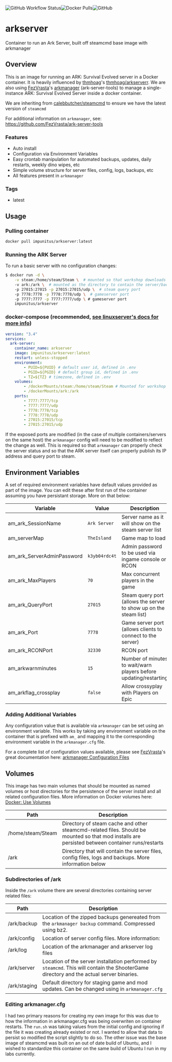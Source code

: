 ![GitHub Workflow Status](https://img.shields.io/github/workflow/status/calebbutcher/arkserver/dockerhubci)![Docker Pulls](https://img.shields.io/docker/pulls/impunitus/arkserver)![GitHub](https://img.shields.io/github/license/calebbutcher/arkserver)

# arkserver
Container to run an Ark Server, built off steamcmd base image with arkmanager

## Overview

This is an image for running an ARK: Survival Evolved server in a Docker container. It is heavily influenced by [thmhoag](https://github.com/thmhoag)'s [thmhoag/arkserverr](https://github.com/thmhoag/arkserver). We are also using [FezVrasta](https://github.com/FezVrasta)'s [arkmanager](https://github.com/FezVrasta/ark-server-tools) (ark-server-tools) to manage a single-instance ARK: Survival Evolved Server inside a docker container.

We are inheriting from [calebbutcher/steamcmd](https://github.com/calebbutcher/steamcmd) to ensure we have the latest version of `steamcmd`

For additional information on `arkmanager`, see: https://github.com/FezVrasta/ark-server-tools

### Features
* Auto install
* Configuration via Environment Variables
* Easy crontab manipulation for automated backups, updates, daily restarts, weekly dino wipes, etc
* Simple volume structure for server files, config, logs, backups, etc
* All features present in `arkmanager` 

### Tags
* latest

## Usage

### Pulling container
```bash
docker pull impunitus/arkserver:latest
```

### Running the ARK Server
To run a basic server with no configuration changes:
```bash
$ docker run -d \
    -v steam:/home/steam/Steam \  # mounted so that workshop downloads are persisted
    -v ark:/ark \  # mounted as the directory to contain the server/backup/log/config files
    -p 27015:27015 -p 27015:27015/udp \  # steam query port
    -p 7778:7778 -p 7778:7778/udp \  # gameserver port
    -p 7777:7777 -p 7777:7777/udp \ # gameserver port
    impunitus/arkserver
```

### docker-compose (recommended, [see linuxserver's docs for more info](https://docs.linuxserver.io/general/docker-compose))
```yaml
version: "3.4"
services:
  ark-server:
    container_name: arkserver
    image: impunitus/arkserver:latest
    restart: unless-stopped
    environment:
        - PUID=${PUID} # default user id, defined in .env
        - PGID=${PGID} # default group id, defined in .env
        - TZ=${TZ} # timezone, defined in .env
    volumes:
        - /dockerMounts/steam:/home/steam/Steam # Mounted for workshop and mod persistance
        - /dockerMounts/ark:/ark
    ports:
        - 7777:7777/tcp
        - 7777:7777/udp
        - 7778:7778/tcp
        - 7778:7778/udp
        - 27015:27015/tcp
        - 27015:27015/udp
```

If the exposed ports are modified (in the case of multiple containers/servers on the same host) the `arkmanager` config will need to be modified to reflect the change as well. This is required so that `arkmanager` can properly check the server status and so that the ARK server itself can properly publish its IP address and query port to steam.

## Environment Variables

A set of required environment variables have default values provided as part of the image. You can edit these after first run of the container assuming you have persistant storage. More on that below:

| Variable | Value | Description |
| - | - | - |
| am_ark_SessionName | `Ark Server` | Server name as it will show on the steam server list |
| am_serverMap | `TheIsland` | Game map to load |
| am_ark_ServerAdminPassword | `k3yb04rdc4t` | Admin password to be used via ingame console or RCON |
| am_ark_MaxPlayers | `70` | Max concurrent players in the game |
| am_ark_QueryPort | `27015` | Steam query port (allows the server to show up on the steam list) |
| am_ark_Port | `7778` | Game server port (allows clients to connect to the server) |
| am_ark_RCONPort | `32330` | RCON port |
| am_arkwarnminutes | `15` | Number of minutes to wait/warn players before updating/restarting |
| am_arkflag_crossplay | `false` | Allow crossyplay with Players on Epic |

### Adding Additional Variables

Any configuration value that is available via `arkmanager` can be set using an environment variable. This works by taking any environment variable on the container that is prefixed with `am_` and mapping it to the corresponding environment variable in the `arkmanager.cfg` file. 

For a complete list of configuration values available, please see [FezVrasta](https://github.com/FezVrasta)'s great documentation here: [arkmanager Configuration Files](https://github.com/FezVrasta/ark-server-tools#configuration-files)

## Volumes

This image has two main volumes that should be mounted as named volumes or host directories for the persistence of the server install and all related configuration files. More information on Docker volumes here: [Docker: Use Volumes](https://docs.docker.com/storage/volumes/)

| Path | Description |
| - | - |
| /home/steam/Steam | Directory of steam cache and other steamcmd-related files. Should be mounted so that mod installs are persisted between container runs/restarts |
| /ark | Directory that will contain the server files, config files, logs and backups. More information below |

### Subdirectories of /ark

Inside the `/ark` volume there are several directories containing server related files:

| Path | Description |
| - | - |
| /ark/backup | Location of the zipped backups genereated from the `arkmanager backup` command. Compressed using bz2. |
| /ark/config | Location of server config files. More information: |
| /ark/log | Location of the arkmanager and arkserver log files |
| /ark/server | Location of the server installation performed by `steamcmd`. This will contain the ShooterGame directory and the actual server binaries. |
| /ark/staging | Default directory for staging game and mod updates. Can be changed using in `arkmanager.cfg` |

### Editing arkmanager.cfg 
I had two primary reasons for creating my own image for this was due to how the information in arkmanager.cfg was being overwriten on container restarts. The `run.sh` was taking values from the initial config and ignoring if the file it was creating already existed or not. I wanted to allow that data to persist so modified the script slightly to do so. The other issue was the base image of steamcmd was built on an out of date build of Ubuntu, and I wished to standardize this container on the same build of Ubuntu I run in my labs currently. 

